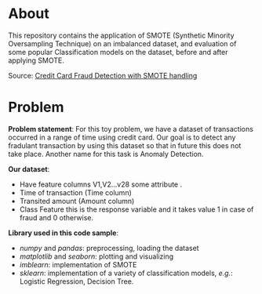 # About
This repository contains the application of SMOTE (Synthetic Minority Oversampling Technique) on an imbalanced dataset, and evaluation of some popular Classification models on the dataset, before and after applying SMOTE.

Source: [Credit Card Fraud Detection with SMOTE handling](https://www.kaggle.com/himanshuyadav95627/credit-card-fraud-detection-with-smote-handling/notebook)

# Problem
**Problem statement**: For this toy problem, we have a dataset of transactions occurred in a range of time using credit card. Our goal is to detect any fradulant transaction by using this dataset so that in future this does not take place. Another name for this task is Anomaly Detection.<br>

**Our dataset**:<br>
- Have feature columns V1,V2...v28 some attribute .<br>
- Time of transaction (Time column)<br>
- Transited amount (Amount column)<br>
- Class Feature this is the response variable and it takes value 1 in case of fraud and 0 otherwise.<br>

**Library used in this code sample**:<br>
- *numpy* and *pandas*: preprocessing, loading the dataset
- *matplotlib* and *seaborn*: plotting and visualizing
- *imblearn*: implementation of SMOTE
- *sklearn*: implementation of a variety of classification models, *e.g.*: Logistic Regression, Decision Tree.

